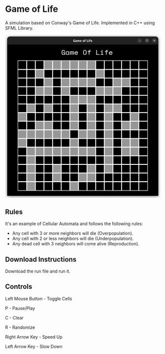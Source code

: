# Game of Life

A simulation based on Conway's Game of Life.
Implemented in C++ using SFML Library.

![img](Demo.png)

## Rules

It's an example of Cellular Automata and follows the following rules:

- Any cell with 3 or more neighbors will die (Overpopulation).
- Any cell with 2 or less neighbors will die (Underpopulation).
- Any dead cell with 3 neighbors will come alive (Reproduction).

## Download Instructions

Download the run file and run it.

## Controls

Left Mouse Button - Toggle Cells

P - Pause/Play

C - Clear

R - Randomize

Right Arrow Key - Speed Up

Left Arrow Key - Slow Down
